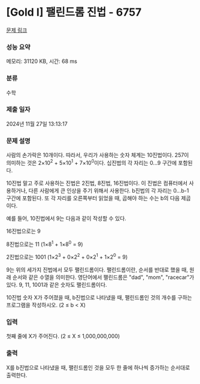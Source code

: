 # [Gold I] 팰린드롬 진법 - 6757 

[문제 링크](https://www.acmicpc.net/problem/6757) 

### 성능 요약

메모리: 31120 KB, 시간: 68 ms

### 분류

수학

### 제출 일자

2024년 11월 27일 13:13:17

### 문제 설명

<p>사람의 손가락은 10개이다. 따라서, 우리가 사용하는 숫자 체계는 10진법이다. 257이 의미하는 것은 2×10<sup>2</sup> + 5×10<sup>1</sup> + 7×10<sup>0</sup>이다. 십진법의 각 자리는 0...9 구간에 포함된다.</p>

<p>10진법 말고 주로 사용하는 진법은 2진법, 8진법, 16진법이다. 이 진법은 컴퓨터에서 사용하거나, 다른 사람에게 큰 인상을 주기 위해서 사용한다. b진법의 각 자리는 0...b-1 구간에 포함된다. 또 각 자리를 오른쪽부터 읽었을 때, 곱해야 하는 수는 b의 다음 제곱이다.</p>

<p>예를 들어, 10진법에서 9는 다음과 같이 작성할 수 있다.</p>

<p>16진법으로는 9</p>

<p>8진법으로는 11 (1×8<sup>1</sup> + 1×8<sup>0</sup> = 9)</p>

<p>2진법으로는 1001 (1×2<sup>3</sup> + 0×2<sup>2</sup> + 0×2<sup>1</sup> + 1×2<sup>0</sup> = 9)</p>

<p>9는 위의 세가지 진법에서 모두 팰린드롬이다. 팰린드롬이란, 순서를 반대로 했을 때, 원래 순서와 같은 수열을 의미한다. 영단어에서 팰린드롬은 "dad", "mom", "racecar"가 있다. 9, 11, 1001과 같은 숫자도 팰린드롬이다.</p>

<p>10진법 숫자 X가 주어졌을 때, b진법으로 나타냈을 때, 팰린드롬인 것의 개수를 구하는 프로그램을 작성하시오. (2 ≤ b < X)</p>

### 입력 

 <p>첫째 줄에 X가 주어진다. (2 ≤ X ≤ 1,000,000,000)</p>

### 출력 

 <p>X를 b진법으로 나타냈을 때, 팰린드롬인 것을 모두 한 줄에 하나씩 증가하는 순서대로 출력한다.</p>

